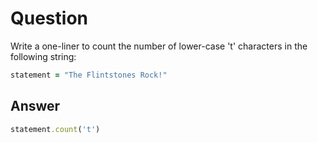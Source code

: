 # Question
Write a one-liner to count the number of lower-case 't' characters in the following string:
```ruby
statement = "The Flintstones Rock!"
```
## Answer
```ruby
statement.count('t')
```